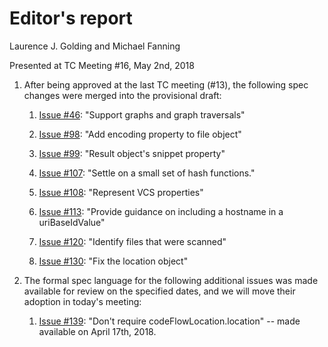# Editor's report

Laurence J. Golding and Michael Fanning

Presented at TC Meeting #16, May 2nd, 2018

1. After being approved at the last TC meeting (#13), the following spec changes were merged into the provisional draft:

    1. [Issue #46](https://github.com/oasis-tcs/sarif-spec/issues/46): "Support graphs and graph traversals"

    1. [Issue #98](https://github.com/oasis-tcs/sarif-spec/issues/98): "Add encoding property to file object"

    1. [Issue #99](https://github.com/oasis-tcs/sarif-spec/issues/99): "Result object's snippet property"

    1. [Issue #107](https://github.com/oasis-tcs/sarif-spec/issues/107): "Settle on a small set of hash functions."

    1. [Issue #108](https://github.com/oasis-tcs/sarif-spec/issues/108): "Represent VCS properties"

    1. [Issue #113](https://github.com/oasis-tcs/sarif-spec/issues/113): "Provide guidance on including a hostname in a uriBaseIdValue"

    1. [Issue #120](https://github.com/oasis-tcs/sarif-spec/issues/120): "Identify files that were scanned"

    1. [Issue #130](https://github.com/oasis-tcs/sarif-spec/issues/130): "Fix the location object"

1. The formal spec language for the following additional issues was made available for review on the specified dates, and we will move their adoption in today's meeting:

    1. [Issue #139](https://github.com/oasis-tcs/sarif-spec/issues/130): "Don't require codeFlowLocation.location" -- made available on April 17th, 2018.
